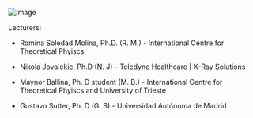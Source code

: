 ![image](https://github.com/user-attachments/assets/139a8777-9b6e-41df-a67c-dcf2a6cf18c5)


Lecturers: 

- Romina Soledad Molina, Ph.D. (R. M.) - International Centre for Theoretical Phyiscs		

- Nikola Jovalekic, Ph.D (N. J) - Teledyne Healthcare | X-Ray Solutions 		

- Maynor Ballina, Ph. D student (M. B.) - International Centre for Theoretical Phyiscs and University of Trieste		

- Gustavo Sutter, Ph. D (G. S) - Universidad Autónoma de Madrid		
